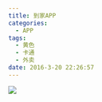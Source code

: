 ```yaml
---
title: 到家APP
categories:
  - APP
tags:
  - 黄色
  - 卡通
  - 外卖
date: 2016-3-20 22:26:57
---
```

<image src="http://wx4.sinaimg.cn/large/005YECPzly1flmkznd3erj30zk9ewhdx.jpg" />